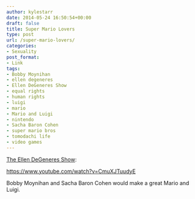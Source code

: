 ```yaml
---
author: kylestarr
date: 2014-05-24 16:50:54+00:00
draft: false
title: Super Mario Lovers
type: post
url: /super-mario-lovers/
categories:
- Sexuality
post_format:
- Link
tags:
- Bobby Moynihan
- ellen degeneres
- Ellen DeGeneres Show
- equal rights
- human rights
- luigi
- mario
- Mario and Luigi
- nintendo
- Sacha Baron Cohen
- super mario bros
- tomodachi life
- video games
---
```


[The Ellen DeGeneres Show](http://www.polygon.com/2014/5/24/5747450/mario-luigi-gay-ellen-comedy-skit):

https://www.youtube.com/watch?v=CmuXJTuudyE

Bobby Moynihan and Sacha Baron Cohen would make a great Mario and Luigi.
